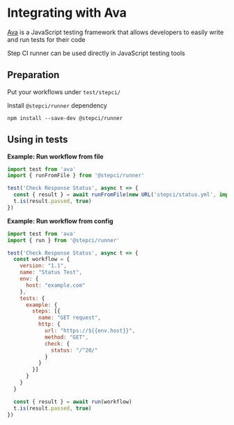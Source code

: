 # Integrating with Ava

[Ava](https://github.com/avajs/ava) is a JavaScript testing framework that allows developers to easily write and run tests for their code

Step CI runner can be used directly in JavaScript testing tools

## Preparation

Put your workflows under `test/stepci/`

Install `@stepci/runner` dependency

```
npm install --save-dev @stepci/runner
```

## Using in tests

**Example: Run workflow from file**

```js
import test from 'ava'
import { runFromFile } from '@stepci/runner'

test('Check Response Status', async t => {
  const { result } = await runFromFile(new URL('stepci/status.yml', import.meta.url))
  t.is(result.passed, true)
})
```

**Example: Run workflow from config**

```js
import test from 'ava'
import { run } from '@stepci/runner'

test('Check Response Status', async t => {
  const workflow = {
    version: "1.1",
    name: "Status Test",
    env: {
      host: "example.com"
    },
    tests: {
      example: {
        steps: [{
          name: "GET request",
          http: {
            url: "https://${{env.host}}",
            method: "GET",
            check: {
              status: "/^20/"
            }
          }
        }]
      }
    }
  }

  const { result } = await run(workflow)
  t.is(result.passed, true)
})
```
